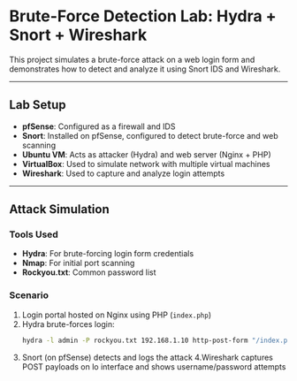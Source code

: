 # Brute-Force Detection Lab: Hydra + Snort + Wireshark

This project simulates a brute-force attack on a web login form and demonstrates how to detect and analyze it using Snort IDS and Wireshark.

---

##  Lab Setup

- **pfSense**: Configured as a firewall and IDS
- **Snort**: Installed on pfSense, configured to detect brute-force and web scanning
- **Ubuntu VM**: Acts as attacker (Hydra) and web server (Nginx + PHP)
- **VirtualBox**: Used to simulate network with multiple virtual machines
- **Wireshark**: Used to capture and analyze login attempts

---

##  Attack Simulation

### Tools Used
- **Hydra**: For brute-forcing login form credentials
- **Nmap**: For initial port scanning
- **Rockyou.txt**: Common password list

### Scenario

1. Login portal hosted on Nginx using PHP (`index.php`)
2. Hydra brute-forces login:
   ```bash
   hydra -l admin -P rockyou.txt 192.168.1.10 http-post-form "/index.php:username=^USER^&password=^PASS^:Login Failed" -V
3. Snort (on pfSense) detects and logs the attack
4.Wireshark captures POST payloads on lo interface and shows username/password attempts
